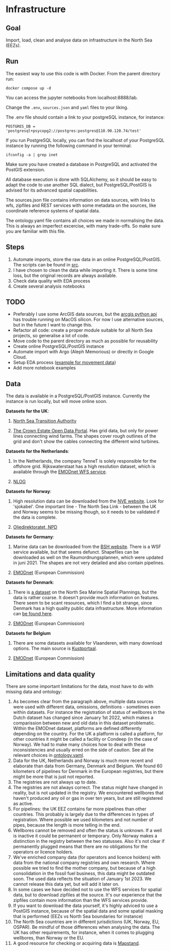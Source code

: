# Infrastructure

## Goal

Import, load, clean and analyse data on infrastructure in the North Sea (EEZs).

## Run

The easiest way to use this code is with Docker. From the parent directory run:

```
docker compose up -d
```

You can access the jupyter notebooks from localhost:8888/lab.

Change the ```.env```, ```sources.json``` and ```yaml``` files to your liking.

The .env file should contain a link to your postgreSQL instance, for instance:

```
POSTGRES_DB = 'postgresql+psycopg2://postgres:postgres@110.90.120.74/test'
```

If you run PostgreSQL locally, you can find the localhost of your PostgreSQL instance by running the following command in your terminal:

```
ifconfig -a | grep inet
```

Make sure you have created a database in PostgreSQL and activated the PostGIS extension.

All database execution is done with SQLAlchemy, so it should be easy to adapt the code to use another SQL dialect, but PostgreSQL/PostGIS is advised for its advanced spatial capabilities.

The sources.json file contains information on data sources, with links to wfs, zipfiles and REST services with some metadata on the sources, like coordinate reference systems of spatial data.

The ontology.yaml file contains all choices we made in normalising the data. This is always an imperfect excercise, with many trade-offs. So make sure you are familiar with this file. 

## Steps

1. Automate imports, store the raw data in an online PostgreSQL/PostGIS. The scripts can be found in [src](../../src/). 
2. I have chosen to clean the data while importing it. There is some time loss, but the original records are always available. 
3. Check data quality with EDA process
4. Create several analysis notebooks

## TODO

- Preferably I use some ArcGIS data sources, but the [arcgis python api](https://developers.arcgis.com/python/) has trouble running on MacOS silicon. For now I use alternative sources, but in the future I want to change this.
- Refactor all code: create a proper module suitable for all North Sea projects, so generalise a lot of code.
- Move code to the parent directory as much as possible for reusability
- Create online PostgreSQL/PostGIS instance
- Automate import with Argo (Aleph Memorious) or directly in Google Cloud.
- Setup EDA process ([example for movement data](https://github.com/anitagraser/EDA-protocol-movement-data))
- Add more notebook examples

## Data

The data is available in a PostgreSQL/PostGIS instance. Currently the instance is run locally, but will move online soon.

**Datasets for the UK**:

1. [North Sea Transition Authority](https://www.nstauthority.co.uk/)

2. [The Crown Estate Open Data Portal](https://opendata-thecrownestate.opendata.arcgis.com/). Has grid data, but only for power lines connecting wind farms. The shapes cover rough outlines of the grid and don't show the cables connecting the different wind turbines.

**Datasets for the Netherlands**:
1. In the Netherlands, the company TenneT is solely responsible for the offshore grid. Rijkswaterstaat has a high resolution dataset, which is available through the [EMODnet WFS service](https://emodnet.ec.europa.eu/en/emodnet-web-service-documentation). 

2. [NLOG](https://nlog.nl)

**Datasets for Norway**:
1. High resolution data can be downloaded from the [NVE website](https://www.nve.no/map-services/). Look for 'sjokabel'. One important line - The North Sea Link - between the UK and Norway seems to be missing though, so it needs to be validated if the data is complete. 

2. [Oljedirektoratet, NPD](https://npd.no/)

**Datasets for Germany**:
1. Marine data can be downloaded from the [BSH website](https://www.bsh.de/EN/DATA/GeoSeaPortal/geoseaportal_node.html;jsessionid=EF13EF81A7B022395391958E30AF2BE3.live21301). There is a WSF service available, but that seems defunct. Shapefiles can be downloaded as well on the Raumordnungsplannen, which were updated in juni 2021. The shapes are not very detailed and also contain pipelines. 

2. [EMODnet](https://www.emodnet-humanactivities.eu/view-data.php) (European Commission)

**Datasets for Denmark**:
1. There is [a dataset](https://geodata-info.dk/srv/dan/catalog.search#/metadata/44b34117-cf77-40ed-a099-6ec1a5e6bb75) on the North Sea Marine Spatial Plannings, but the data is rather coarse. It doesn't provide much information on features. There seem to be scant resources, which I find a bit strange, since Denmark has a high quality public data infrastructure. More information can [be found here](https://dma.dk/growth-and-framework-conditions/maritime-spatial-plan).

2. [EMODnet](https://www.emodnet-humanactivities.eu/view-data.php) (European Commission)

**Datasets for Belgium**
1. There are some datasets available for Vlaanderen, with many download options. The main source is [Kustportaal](https://www.kustportaal.be/nl). 

2. [EMODnet](https://www.emodnet-humanactivities.eu/view-data.php) (European Commission)


## Limitations and data quality

There are some important limitations for the data, most have to do with missing data and ontology:

1. As becomes clear from the paragraph above, multiple data sources were used with different data, omissions, definitions - sometimes even within datasets. For instance the registration of status of wellbores in the Dutch dataset has changed since January 1st 2022, which makes a comparission between new and old data in this dataset problematic. Within the EMODnet dataset, platforms are defined differently depending on the country. For the UK a platform is called a platform, for other countries it might be called a facility or Condeep (in the case of Norway). We had to make many choices how to deal with these inconsistencies and usually erred on the side of caution. See all the relevant choices in [ontology.yaml](../../config/ontology.yaml).
2. Data for the UK, Netherlands and Norway is much more recent and elaborate than data from Germany, Denmark and Belgium. We found 60 kilometers of pipelines for Denmark in the European registries, but there might be more that is just not reported. 
3. The registries are not always up to date.
4. The registries are not always correct. The status might have changed in reality, but is not updated in the registry. We encountered wellbores that haven't produced any oil or gas in over ten years, but are still registered as active. 
5. For pipelines: the UK EEZ contains far more pipelines than other countries. This probably is largely due to the differences in types of registration. Where possible we used kilometers and not number of pipes, because the length is more telling in the end. 
6. Wellbores cannot be removed and often the status is unknown. If a well is inactive it could be permanent or temporary. Only Norway makes a distinction in the registry between the two statusses. Also it's not clear if permanently plugged means that there are no obligations for the operators or licence holders.
7. We've enriched company data (for operators and licence holders) with data from the national company registries and own research. Where possible we tried to find the mother company, but because of a high consolidation in the fossil fuel business, this data might be outdated soon. The used data reflects the situation of January 1st 2023. We cannot release this data yet, but will add it later on.
8. In some cases we have decided not to use the WFS services for spatial data, but to download zipfiles at the source. It's our experience that the zipfiles contain more information than the WFS services provide. 
9. If you want to download the data yourself, it's highly adviced to use a PostGIS instance, because of the spatial data and some spatial masking that is performed (EEZs vs North Sea boundaries for instance)
10. The North Sea countries are in different jurisdictions (UK, Norway, EU, OSPAR). Be mindful of those differences when analysing the data. The UK has other requirements, for instance, when it comes to plugging wellbores, than Norway or the EU.
11. A good resource for checking or acquiring data is [Mapstand](https://mapstand.com). 